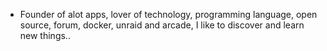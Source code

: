 - Founder of alot apps, lover of technology, programming language, open source, forum, docker, unraid and arcade, I like to discover and learn new things..
  <br>



















































































































































































































